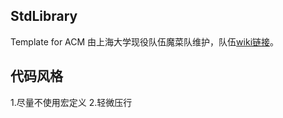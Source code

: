 ## StdLibrary
Template for ACM
由上海大学现役队伍魔菜队维护，队伍[wiki链接](http://acmoj.shu.edu.cn/wiki/index.php/Computer_Scientist_League_(2019))。

## 代码风格
1.尽量不使用宏定义
2.轻微压行
